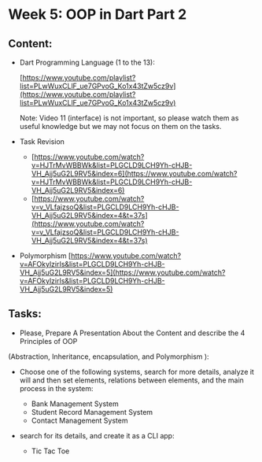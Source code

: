 # Week 5: OOP in Dart Part 2

## Content:

- Dart Programming Language (1 to the 13):
    
    [https://www.youtube.com/playlist?list=PLwWuxCLlF_ue7GPvoG_Ko1x43tZw5cz9v](https://www.youtube.com/playlist?list=PLwWuxCLlF_ue7GPvoG_Ko1x43tZw5cz9v)
    
    Note: Video 11 (interface) is not important, so please watch them as useful knowledge but we may not focus on them on the tasks.


 - Task Revision
   - [https://www.youtube.com/watch?v=HJTrMvWBBWk&list=PLGCLD9LCH9Yh-cHJB-VH_Ajj5uG2L9RV5&index=6](https://www.youtube.com/watch?v=HJTrMvWBBWk&list=PLGCLD9LCH9Yh-cHJB-VH_Ajj5uG2L9RV5&index=6)
   - [https://www.youtube.com/watch?v=v_VLfajzsoQ&list=PLGCLD9LCH9Yh-cHJB-VH_Ajj5uG2L9RV5&index=4&t=37s](https://www.youtube.com/watch?v=v_VLfajzsoQ&list=PLGCLD9LCH9Yh-cHJB-VH_Ajj5uG2L9RV5&index=4&t=37s)
- Polymorphism
  [https://www.youtube.com/watch?v=AFOkylzirIs&list=PLGCLD9LCH9Yh-cHJB-VH_Ajj5uG2L9RV5&index=5](https://www.youtube.com/watch?v=AFOkylzirIs&list=PLGCLD9LCH9Yh-cHJB-VH_Ajj5uG2L9RV5&index=5)

## Tasks:

- Please, Prepare A Presentation About the Content and describe the 4 Principles of OOP

 (Abstraction, Inheritance, encapsulation, and Polymorphism ):

- Choose one of the following systems, search for more details, analyze it will and then set elements, relations between elements, and the main process in the system:

  - Bank Management System
  - Student Record Management System
  - Contact Management System

- search for its details, and create it as a CLI app:
  - Tic Tac Toe